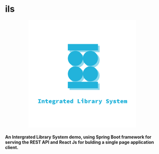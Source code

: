 # ils
<p align="center">
  <img src="https://raw.githubusercontent.com/AngB0l/ils/master/src/main/resources/ils-client/src/components/mainLayout/logo_transparent.png?token=AL3MWODH22OV36KJIKFBYP272U3VA" width="350" title="ILS">
  <h4>An Intergrated Library System demo, using Spring Boot framework for serving the REST API and React Js for bulding a single page application client. </h4>
</p> 
